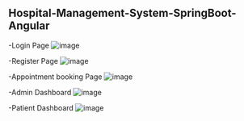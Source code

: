 ## Hospital-Management-System-SpringBoot-Angular

-Login Page
![image](https://github.com/user-attachments/assets/932d0df3-2d92-4c0d-882c-041eb37e4145)

-Register Page
![image](https://github.com/user-attachments/assets/6803fe61-0b3b-48c3-86ed-63ba8fe7f8fd)

-Appointment booking Page
![image](https://github.com/user-attachments/assets/f6d97ab5-8f7f-439f-8d1d-a0b221709a12)

-Admin Dashboard
![image](https://github.com/user-attachments/assets/2bd3404c-4adc-4666-9f4b-19da66b6d33f)

-Patient Dashboard
![image](https://github.com/user-attachments/assets/97f86ce1-4b59-4192-8395-97760000760f)

